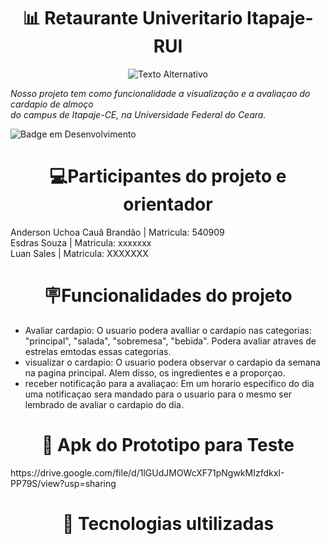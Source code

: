 <h1 align="center"> 📊 Retaurante Univeritario Itapaje- RUI</h1>
<p align="center"><img src="https://github-production-user-asset-6210df.s3.amazonaws.com/116275269/359604933-13e77b51-1b2a-492b-b1df-da013334c026.png?X-Amz-Algorithm=AWS4-HMAC-SHA256&X-Amz-Credential=AKIAVCODYLSA53PQK4ZA%2F20240821%2Fus-east-1%2Fs3%2Faws4_request&X-Amz-Date=20240821T180313Z&X-Amz-Expires=300&X-Amz-Signature=834d29787076843b62cf55f6a07d11734615590dcfbd7dc1cf9542f25310a034&X-Amz-SignedHeaders=host&actor_id=116275269&key_id=0&repo_id=793628876" alt="Texto Alternativo">

_Nosso projeto tem como funcionalidade a visualização e a avaliaçao do cardapio de almoço </br> do campus de Itapaje-CE, na Universidade Federal do Ceara._

 ![Badge em Desenvolvimento](http://img.shields.io/static/v1?label=STATUS&message=EM%20DESENVOLVIMENTO&color=GREEN&style=for-the-badge) 

<h1 align="center"> 💻Participantes do projeto e orientador</h1>
Anderson Uchoa 
Cauã Brandão | Matricula: 540909</br>
Esdras Souza | Matricula: xxxxxxx</br>
Luan Sales | Matricula: XXXXXXX</br>

<h1 align="center"> 🪧Funcionalidades do projeto</h1>

- Avaliar cardapio: O usuario podera avalliar o cardapio nas categorias: "principal", "salada", "sobremesa", "bebida". Podera avaliar atraves de estrelas emtodas essas categorias.
- visualizar o cardapio: O usuario podera observar o cardapio da semana na pagina principal. Alem disso, os ingredientes e a proporçao. 
- receber notificação para a avaliaçao: Em um horario especifico do dia uma notificaçao sera mandado para o usuario para o mesmo ser lembrado de avaliar o cardapio do dia.

<h1 align="center"> 🛒 Apk do Prototipo para Teste </h1>
https://drive.google.com/file/d/1lGUdJMOWcXF71pNgwkMIzfdkxI-PP79S/view?usp=sharing

<h1 align="center"> 🧰 Tecnologias ultilizadas </h1>




